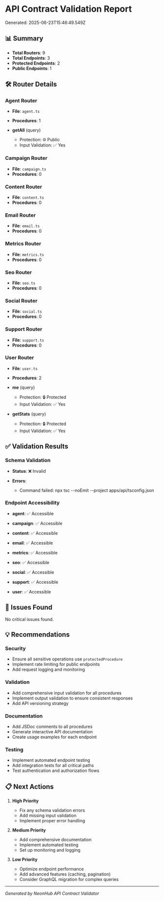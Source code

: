 # API Contract Validation Report

Generated: 2025-06-23T15:46:49.549Z

## 📊 Summary

- **Total Routers**: 9
- **Total Endpoints**: 3
- **Protected Endpoints**: 2
- **Public Endpoints**: 1

## 🛠️ Router Details

### Agent Router

- **File**: `agent.ts`
- **Procedures**: 1

- **getAll** (query)
  - Protection: 🌐 Public
  - Input Validation: ✅ Yes

### Campaign Router

- **File**: `campaign.ts`
- **Procedures**: 0

### Content Router

- **File**: `content.ts`
- **Procedures**: 0

### Email Router

- **File**: `email.ts`
- **Procedures**: 0

### Metrics Router

- **File**: `metrics.ts`
- **Procedures**: 0

### Seo Router

- **File**: `seo.ts`
- **Procedures**: 0

### Social Router

- **File**: `social.ts`
- **Procedures**: 0

### Support Router

- **File**: `support.ts`
- **Procedures**: 0

### User Router

- **File**: `user.ts`
- **Procedures**: 2

- **me** (query)
  - Protection: 🔒 Protected
  - Input Validation: ✅ Yes

- **getStats** (query)
  - Protection: 🔒 Protected
  - Input Validation: ✅ Yes

## ✅ Validation Results

### Schema Validation

- **Status**: ❌ Invalid

- **Errors**:
  - Command failed: npx tsc --noEmit --project apps/api/tsconfig.json

### Endpoint Accessibility

- **agent**: ✅ Accessible

- **campaign**: ✅ Accessible

- **content**: ✅ Accessible

- **email**: ✅ Accessible

- **metrics**: ✅ Accessible

- **seo**: ✅ Accessible

- **social**: ✅ Accessible

- **support**: ✅ Accessible

- **user**: ✅ Accessible

## 🚨 Issues Found

No critical issues found.

## 💡 Recommendations

### Security

- Ensure all sensitive operations use `protectedProcedure`
- Implement rate limiting for public endpoints
- Add request logging and monitoring

### Validation

- Add comprehensive input validation for all procedures
- Implement output validation to ensure consistent responses
- Add API versioning strategy

### Documentation

- Add JSDoc comments to all procedures
- Generate interactive API documentation
- Create usage examples for each endpoint

### Testing

- Implement automated endpoint testing
- Add integration tests for all critical paths
- Test authentication and authorization flows

## 📋 Next Actions

1. **High Priority**
   - Fix any schema validation errors
   - Add missing input validation
   - Implement proper error handling

2. **Medium Priority**
   - Add comprehensive documentation
   - Implement automated testing
   - Set up monitoring and logging

3. **Low Priority**
   - Optimize endpoint performance
   - Add advanced features (caching, pagination)
   - Consider GraphQL migration for complex queries

---

_Generated by NeonHub API Contract Validator_
